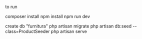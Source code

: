 to run

composer install
npm install
npm run dev


create db "furnitura"
php artisan migrate
php artisan db:seed --class=ProductSeeder
php artisan serve